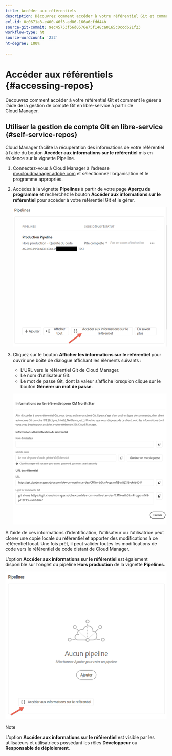 ```yaml
---
title: Accéder aux référentiels
description: Découvrez comment accéder à votre référentiel Git et comment le gérer à l’aide de la gestion de compte Git en libre-service à partir de Cloud Manager.
exl-id: 0c0671a3-e400-46f3-ad86-166a6cfdd44b
source-git-commit: 9ec45753f56d0576e75f148ca0165c0ccd621f23
workflow-type: ht
source-wordcount: '232'
ht-degree: 100%

---
```


# Accéder aux référentiels {#accessing-repos}

Découvrez comment accéder à votre référentiel Git et comment le gérer à l’aide de la gestion de compte Git en libre-service à partir de Cloud Manager.

## Utiliser la gestion de compte Git en libre-service {#self-service-repos}

Cloud Manager facilite la récupération des informations de votre référentiel à l’aide du bouton **Accéder aux informations sur le référentiel** mis en évidence sur la vignette Pipeline.

1. Connectez-vous à Cloud Manager à l’adresse [my.cloudmanager.adobe.com](https://my.cloudmanager.adobe.com/) et sélectionnez l’organisation et le programme appropriés.

1. Accédez à la vignette **Pipelines** à partir de votre page **Aperçu du programme** et recherchez le bouton **Accéder aux informations sur le référentiel** pour accéder à votre référentiel Git et le gérer.

   ![Bouton Accéder aux informations sur le référentiel de la vignette d’environnements](/help/implementing/cloud-manager/assets/repos/access-repo1.png)

1. Cliquez sur le bouton **Afficher les informations sur le référentiel** pour ouvrir une boîte de dialogue affichant les éléments suivants :

   * L’URL vers le référentiel Git de Cloud Manager.
   * Le nom d’utilisateur Git.
   * Le mot de passe Git, dont la valeur s’affiche lorsqu’on clique sur le bouton **Générer un mot de passe**.

   ![Affichage des informations sur le référentiel](/help/implementing/cloud-manager/assets/repos/access-repo-create.png)

À l’aide de ces informations d’identification, l’utilisateur ou l’utilisatrice peut cloner une copie locale du référentiel et apporter des modifications à ce référentiel local. Une fois prêt, il peut valider toutes les modifications de code vers le référentiel de code distant de Cloud Manager.

L’option **Accéder aux informations sur le référentiel** est également disponible sur l’onglet du pipeline **Hors production** de la vignette **Pipelines**.

![Bouton Accéder aux informations sur le référentiel dans l’onglet hors production](/help/implementing/cloud-manager/assets/repos/access-repo-nonprod.png)

>[!NOTE]
>
>L’option **Accéder aux informations sur le référentiel** est visible par les utilisateurs et utilisatrices possédant les rôles **Développeur** ou **Responsable de déploiement**.
